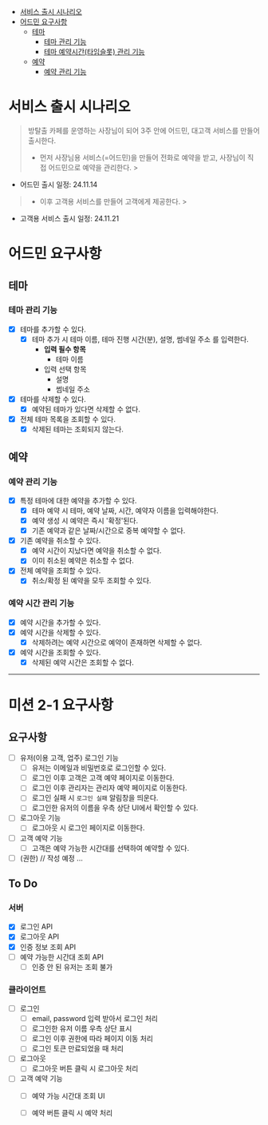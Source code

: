 <!-- TOC -->

* [서비스 출시 시나리오](#서비스-출시-시나리오)
* [어드민 요구사항](#어드민-요구사항)
  * [테마](#테마-)
    * [테마 관리 기능](#테마-관리-기능)
    * [테마 예약시간(타임슬롯) 관리 기능](#테마-예약시간타임슬롯-관리-기능)
  * [예약](#예약-)
    * [예약 관리 기능](#예약-관리-기능)

<!-- TOC -->

# 서비스 출시 시나리오

> 방탈출 카페를 운영하는 사장님이 되어 3주 안에 어드민, 대고객 서비스를 만들어 출시한다.
> - 먼저 사장님용 서비스(=어드민)을 만들어 전화로 예약을 받고, 사장님이 직접 어드민으로 예약을 관리한다.
    >

- 어드민 출시 일정: 24.11.14

> - 이후 고객용 서비스를 만들어 고객에게 제공한다.
    >

- 고객용 서비스 출시 일정: 24.11.21

# 어드민 요구사항

## 테마

### 테마 관리 기능

- [x] 테마를 추가할 수 있다.
  - [x] 테마 추가 시 테마 이름, 테마 진행 시간(분), 설명, 썸네일 주소 를 입력한다.
    - **입력 필수 항목**
      - 테마 이름
    - 입력 선택 항목
      - 설명
      - 썸네일 주소
- [x] 테마를 삭제할 수 있다.
  - [x] 예약된 테마가 있다면 삭제할 수 없다.
- [x] 전체 테마 목록을 조회할 수 있다.
  - [x] 삭제된 테마는 조회되지 않는다.

## 예약

### 예약 관리 기능

- [x] 특정 테마에 대한 예약을 추가할 수 있다.
  - [x] 테마 예약 시 테마, 예약 날짜, 시간, 예약자 이름을 입력해야한다.
  - [x] 예약 생성 시 예약은 즉시 '확정'된다.
  - [x] 기존 예약과 같은 날짜/시간으로 중복 예약할 수 없다.
- [x] 기존 예약을 취소할 수 있다.
  - [x] 예약 시간이 지났다면 예약을 취소할 수 없다.
  - [x] 이미 취소된 예약은 취소할 수 없다.
- [x] 전체 예약을 조회할 수 있다.
  - [x] 취소/확정 된 예약을 모두 조회할 수 있다.

### 예약 시간 관리 기능

- [x] 예약 시간을 추가할 수 있다.
- [x] 예약 시간을 삭제할 수 있다.
  - [x] 삭제하려는 예약 시간으로 예약이 존재하면 삭제할 수 없다.
- [x] 예약 시간을 조회할 수 있다.
  - [x] 삭제된 예약 시간은 조회할 수 없다.

---

# 미션 2-1 요구사항

## 요구사항

- [ ] 유저(이용 고객, 업주) 로그인 기능
  - [ ] 유저는 이메일과 비밀번호로 로그인할 수 있다.
  - [ ] 로그인 이후 고객은 고객 예약 페이지로 이동한다.
  - [ ] 로그인 이후 관리자는 관리자 예약 페이지로 이동한다.
  - [ ] 로그인 실패 시 `로그인 실패` 알림창을 띄운다.
  - [ ] 로그인한 유저의 이름을 우측 상단 UI에서 확인할 수 있다.
- [ ] 로그아웃 기능
  - [ ] 로그아웃 시 로그인 페이지로 이동한다.
- [ ] 고객 예약 기능
  - [ ] 고객은 예약 가능한 시간대를 선택하여 예약할 수 있다.
- [ ] (권한) // 작성 예정 ...

## To Do

### 서버

- [x] 로그인 API
- [x] 로그아웃 API
- [x] 인증 정보 조회 API
- [ ] 예약 가능한 시간대 조회 API
  - [ ] 인증 안 된 유저는 조회 불가

### 클라이언트

- [ ] 로그인
  - [ ] email, password 입력 받아서 로그인 처리
  - [ ] 로그인한 유저 이름 우측 상단 표시
  - [ ] 로그인 이후 권한에 따라 페이지 이동 처리
  - [ ] 로그인 토큰 만료되었을 때 처리
- [ ] 로그아웃
  - [ ] 로그아웃 버튼 클릭 시 로그아웃 처리
- [ ] 고객 예약 기능
  - [ ] 예약 가능 시간대 조회 UI
  - [ ] 예약 버튼 클릭 시 예약 처리


